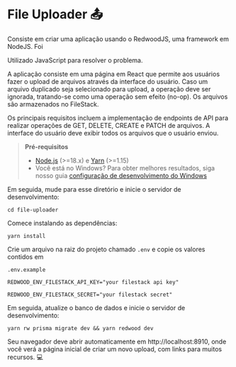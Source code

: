 # File Uploader 📤



Consiste em criar uma aplicação usando o RedwoodJS, uma framework em NodeJS. Foi  

Utilizado JavaScript para resolver o problema.

A aplicação consiste em uma página em React que permite aos usuários fazer o upload de arquivos através da interface do usuário. Caso um arquivo duplicado seja selecionado para upload, a operação deve ser ignorada, tratando-se como uma operação sem efeito (no-op). Os arquivos são armazenados no FileStack.

Os principais requisitos incluem a implementação de endpoints de API para realizar operações de GET, DELETE, CREATE e PATCH de arquivos. A interface do usuário deve exibir todos os arquivos que o usuário enviou.


> **Pré-requisitos**
> 
> -  [Node.js](https://nodejs.org/en/) (>=18.x) e [Yarn](https://yarnpkg.com/) (>=1.15)
> - Você está no Windows? Para obter melhores resultados, siga nosso guia [configuração de desenvolvimento do Windows](https://redwoodjs.com/docs/how-to/windows-development-setup)

Em seguida, mude para esse diretório e inicie o servidor de desenvolvimento:

```
cd file-uploader
```

Comece instalando as dependências:

```
yarn install
```

Crie um arquivo na raiz do projeto chamado `.env` e copie os valores contidos em

`.env.example`

```
REDWOOD_ENV_FILESTACK_API_KEY="your filestack api key"

REDWOOD_ENV_FILESTACK_SECRET="your filestack secret"
```

Em seguida, atualize o banco de dados e inicie o servidor de desenvolvimento:

```
yarn rw prisma migrate dev && yarn redwood dev
```

Seu navegador deve abrir automaticamente em http://localhost:8910, onde você verá a página inicial de criar um novo upload, com links para muitos recursos. 💻
